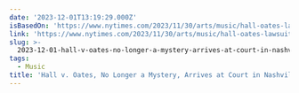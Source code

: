 ```yaml
---
date: '2023-12-01T13:19:29.000Z'
isBasedOn: 'https://www.nytimes.com/2023/11/30/arts/music/hall-oates-lawsuit.html'
link: 'https://www.nytimes.com/2023/11/30/arts/music/hall-oates-lawsuit.html'
slug: >-
  2023-12-01-hall-v-oates-no-longer-a-mystery-arrives-at-court-in-nashville-the-new
tags:
  - Music
title: 'Hall v. Oates, No Longer a Mystery, Arrives at Court in Nashville - The New'
---
```


